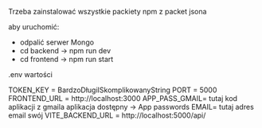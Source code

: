 Trzeba zainstalować wszystkie packiety npm z packet jsona

aby uruchomić:
- odpalić serwer Mongo
- cd backend -> npm run dev
- cd frontend -> npm run start

.env wartości

TOKEN_KEY = BardzoDługiISkomplikowanyString
PORT = 5000
FRONTEND_URL = http://localhost:3000
APP_PASS_GMAIL= tutaj kod aplikacji z gmaila aplikacja dostępny -> App passwords
EMAIL= tutaj adres email swój
VITE_BACKEND_URL = http://localhost:5000/api/
